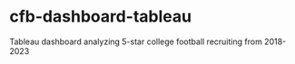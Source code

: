 # cfb-dashboard-tableau
Tableau dashboard analyzing 5-star college football recruiting from 2018-2023

